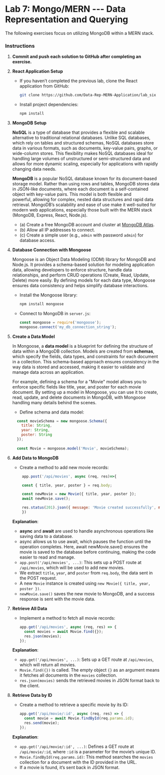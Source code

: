 # Lab 7: Mongo/MERN --- Data Representation and Querying

The following exercises focus on utilizing MongoDB within a MERN stack.

### Instructions

1. **Commit and push each solution to GitHub after completing an exercise.**
  

2. **React Application Setup**
   - If you haven’t completed the previous lab, clone the React application from GitHub:
     ```bash
     git clone https://github.com/Data-Rep-MERN-Application/lab_six
     ```
   - Install project dependencies:
     ```bash
     npm install
     ```

3. **MongoDB Setup**

   **NoSQL** is a type of database that provides a flexible and scalable alternative to traditional relational databases. Unlike SQL databases, which rely on tables and structured schemas, NoSQL databases store data in various formats, such as documents, key-value pairs,       graphs, or wide-column stores. This flexibility makes NoSQL databases ideal for handling large volumes of unstructured or semi-structured data and allows for more dynamic scaling, especially for applications with rapidly changing data needs.

   **MongoDB** is a popular NoSQL database known for its document-based storage model. Rather than using rows and tables, MongoDB stores data in JSON-like documents, where each document is a self-contained object with key-value pairs. This model is both flexible and     
   powerful, allowing for complex, nested data structures and rapid data retrieval. MongoDB’s scalability and ease of use make it well-suited for modern web applications, especially those built with the MERN stack (MongoDB, Express, React, Node.js).

   - (a) Create a free MongoDB account and cluster at [MongoDB Atlas](https://www.mongodb.com/).
   - (b) Allow all IP addresses to connect.
   - (c) Create a simple user (e.g., `admin` with password `admin`) for database access.

4. **Database Connection with Mongoose**

   Mongoose is an Object Data Modeling (ODM) library for MongoDB and Node.js. It provides a schema-based solution for modeling application data, allowing developers to enforce structure, handle data relationships, and perform CRUD operations (Create, Read, Update, Delete) more easily. By defining models for each data type, Mongoose ensures data consistency and helps simplify database interactions.
   - Install the Mongoose library:
     ```bash
     npm install mongoose
     ```
   - Connect to MongoDB in `server.js`:
     ```javascript
     const mongoose = require('mongoose');
     mongoose.connect('my_db_connection_string');
     ```

5. **Create a Data Model**

      In Mongoose, a **data model** is a blueprint for defining the structure of data within a MongoDB collection. Models are created from **schemas**, which specify the fields, data types, and constraints for each document in a collection. This schema-based approach 
      ensures consistency in the way data is stored and accessed, making it easier to validate and manage data across an application.

      For example, defining a schema for a "Movie" model allows you to enforce specific fields like title, year, and poster for each movie document. By setting up a model in Mongoose, you can use it to create, read, update, and delete documents in MongoDB, with Mongoose handling many details behind the scenes.
    - Define schema and data model:
     ```javascript
       const movieSchema = new mongoose.Schema({
         title: String,
         year: String,
         poster: String
       });
      
       const Movie = mongoose.model('Movie', movieSchema);
     ```

6. **Add Data to MongoDB**
   - Create a method to add new movie records:
     ```javascript
      app.post('/api/movies', async (req, res)=>{

      const { title, year, poster } = req.body;

      const newMovie = new Movie({ title, year, poster });
      await newMovie.save();
  
      res.status(201).json({ message: 'Movie created successfully', movie: newMovie });
      })
     ```
     
   **Explanation**:
   - **async** and **await** are used to handle asynchronous operations like saving data to a database.
   - async allows us to use await, which pauses the function until the operation completes. Here, await newMovie.save() ensures the movie is saved to the database before continuing, making the code easier to read and manage.  
   - `app.post('/api/movies', ...)`: This sets up a POST route at `/api/movies`, which will be used to add new movies.
   - We extract `title`, `year`, and `poster` from `req.body`, the data sent in the POST request.
   - A new `Movie` instance is created using `new Movie({ title, year, poster })`.
   - `newMovie.save()` saves the new movie to MongoDB, and a success response is sent with the movie data.


7. **Retrieve All Data**
   - Implement a method to fetch all movie records:
     ```javascript
     app.get('/api/movies', async (req, res) => {
       const movies = await Movie.find({});
       res.json(movies);
     });
     ```
     
   **Explanation**:
   
   - `app.get('/api/movies', ...)`: Sets up a GET route at `/api/movies`, which will return all movies.
   - `Movie.find({})` is called. The empty object `{}` as an argument means it fetches all documents in the `movies` collection.
   - `res.json(movies)` sends the retrieved movies in JSON format back to the client.


8. **Retrieve Data by ID**
   - Create a method to retrieve a specific movie by its ID:
     ```javascript
     app.get('/api/movie/:id', async (req, res) => {
       const movie = await Movie.findById(req.params.id);
       res.send(movie);
     });
     ```
     
    **Explanation**:
  
     - `app.get('/api/movie/:id', ...)`: Defines a GET route at `/api/movie/:id`, where `:id` is a parameter for the movie’s unique ID.
     - `Movie.findById(req.params.id)`: This method searches the `movies` collection for a document with the ID provided in the URL.
     - If a movie is found, it’s sent back in JSON format.
